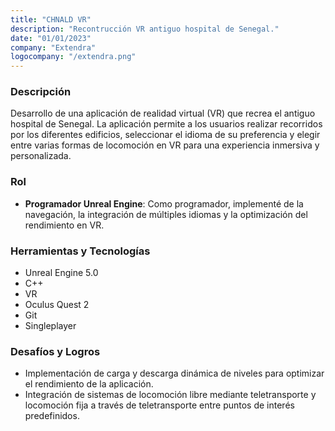 ```yaml
---
title: "CHNALD VR"
description: "Recontrucción VR antiguo hospital de Senegal."
date: "01/01/2023"
company: "Extendra"
logocompany: "/extendra.png"
---
```

<!-- ![Extendra Hub](/ExtendraHubWorking.png) -->

### Descripción

Desarrollo de una aplicación de realidad virtual (VR) que recrea el antiguo hospital de Senegal. La aplicación permite a los usuarios realizar recorridos por los diferentes edificios, seleccionar el idioma de su preferencia y elegir entre varias formas de locomoción en VR para una experiencia inmersiva y personalizada.

### Rol

- **Programador Unreal Engine**: Como programador, implementé de la navegación, la integración de múltiples idiomas y la optimización del rendimiento en VR.

### Herramientas y Tecnologías

- Unreal Engine 5.0
- C++
- VR
- Oculus Quest 2
- Git
- Singleplayer

### Desafíos y Logros

- Implementación de carga y descarga dinámica de niveles para optimizar el rendimiento de la aplicación.
- Integración de sistemas de locomoción libre mediante teletransporte y locomoción fija a través de teletransporte entre puntos de interés predefinidos.

